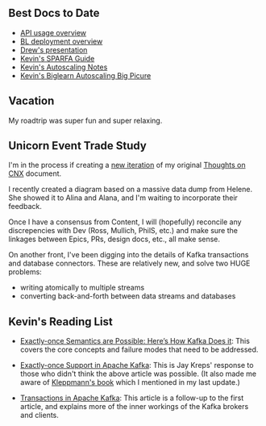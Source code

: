 ## Best Docs to Date
- [API usage overview](https://github.com/openstax/napkin-notes/blob/master/kevin/160921_biglearnApis/api_usage.md)
- [BL deployment overview](https://github.com/openstax/napkin-notes/blob/master/kevin/BiglearnArchitectureDeployment.pdf)
- [Drew's presentation](https://docs.google.com/presentation/d/1qoPqBLD4XqOsIfcM6aJH7IaDQRsxxuA6QBLy4GIZy7w/edit#slide=id.p)
- [Kevin's SPARFA Guide](https://github.com/openstax/sparfa-sandbox/blob/master/klb_sparfa_guide/sparfa_guide.pdf)
- [Kevin's Autoscaling Notes](https://docs.google.com/document/d/1bmn2xYBURE90fiZrdNG5CN28vEBCPJbKukDTbUqntZ4/edit)
- [Kevin's Biglearn Autoscaling Big Picure](https://docs.google.com/document/d/1JGcHIzmHDaDFlQvznzYgsWHuXBRis9qvtwF6pwaYVfQ/edit)

## Vacation

My roadtrip was super fun and super relaxing.

## Unicorn Event Trade Study

I'm in the process
if creating a
[new iteration](https://docs.google.com/document/d/1rIW041EHBmQXVR1nvvlO7YNp2SWMN-8SOFzjVnsV0V0/edit#heading=h.msmgy2ne8uj)
of my original
[Thoughts on CNX](https://docs.google.com/document/d/13oeC_Ytq2cD8j52ztttpG3sMXsliUM9rp_rPTmUDvNM/edit#heading=h.kh3o9xhcgamc)
document.

I recently created a diagram
based on a massive data dump from Helene.
She showed it to Alina and Alana,
and I'm waiting to incorporate their feedback.

Once I have a consensus from Content,
I will (hopefully) reconcile any discrepencies with Dev
(Ross, Mullich, PhilS, etc.)
and make sure the linkages between Epics, PRs, design docs, etc.,
all make sense.

On another front,
I've been digging into the details
of Kafka transactions
and database connectors.
These are relatively new,
and solve two HUGE problems:
* writing atomically to multiple streams
* converting back-and-forth between data streams and databases

## Kevin's Reading List

* [Exactly-once Semantics are Possible: Here’s How Kafka Does it](https://www.confluent.io/blog/exactly-once-semantics-are-possible-heres-how-apache-kafka-does-it/):
  This covers the core concepts and failure modes that need to be addressed.

* [Exactly-once Support in Apache Kafka](https://medium.com/@jaykreps/exactly-once-support-in-apache-kafka-55e1fdd0a35f):
  This is Jay Kreps' response to those who didn't think the above article was possible.
  (It also made me aware of
  [Kleppmann's book](https://dataintensive.net/)
  which I mentioned in my last update.)

* [Transactions in Apache Kafka](https://www.confluent.io/blog/transactions-apache-kafka/):
  This article is a follow-up to the first article,
  and explains more of the inner workings of the Kafka brokers and clients.
